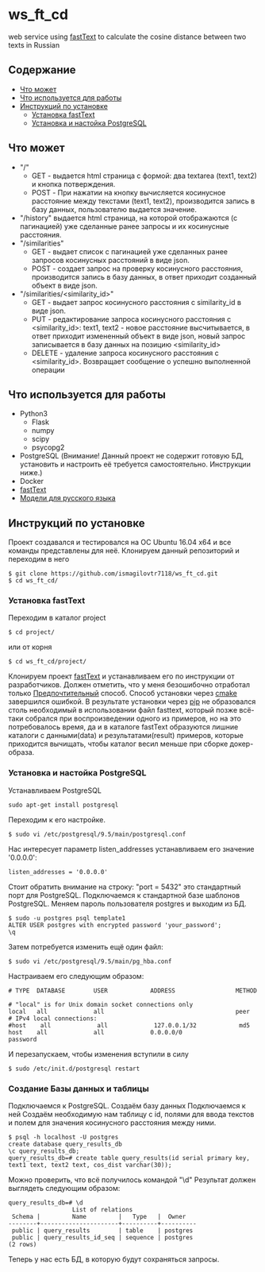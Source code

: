 # ws_ft_cd
web service using [fastText](https://github.com/facebookresearch/fastText) to calculate the cosine distance between two texts in Russian

## Содержание

* [Что может](#Что-может)
* [Что используется для работы](#Что-используется-для-работы)
* [Инструкций по установке](#Инструкций-по-установке)
   * [Установка fastText](#Установка-fastText)
   * [Установка и настойка PostgreSQL](#Установка-и-настойка-PostgreSQL)

## Что может

* "/"
   * GET - выдается html страница с формой: два textarea (text1, text2) и кнопка потверждения.
   * POST - При нажатии на кнопку вычисляется косинусное расстояние между текстами (text1, text2), производится запись в базу данных, пользователю выдается значение.
* "/history" выдается html страница, на которой отображаются (с пагинацией) уже сделанные ранее запросы и их косинусные расстояния.
* "/similarities"
   * GET - выдает список с пагинацией уже сделанных ранее запросов косинусных расстояний в виде json.
   * POST - создает запрос на проверку косинусного расстояния, производится запись в базу данных, в ответ приходит созданный объект в виде json.
* "/similarities/<similarity_id>"
   * GET - выдает запрос косинусного расстояния с similarity_id в виде json.
   * PUT - редактирование запроса косинусного расстояния с <similarity_id>: text1, text2 - новое расстояние высчитывается, в ответ приходит измененный объект в виде json, новый запрос записывается в базу данных на позицию <similarity_id>
   * DELETE - удаление запроса косинусного расстояния с <similarity_id>. Возвращает сообщение о успешно выполненной операции

## Что используется для работы

* Python3
   * Flask
   * numpy
   * scipy
   * psycopg2
* PostgreSQL (Внимание! Данный проект не содержит готовую БД, установить и настроить её требуется самостоятельно. Инструкции ниже.)
* Docker
* [fastText](https://github.com/facebookresearch/fastText)
* [Модели для русского языка](http://docs.deeppavlov.ai/en/master/intro/pretrained_vectors.html#id2)

## Инструкций по установке

Проект создавался и тестировался на ОС Ubuntu 16.04 x64 и все команды представлены для неё.
Клонируем данный репозиторий и переходим в него
```
$ git clone https://github.com/ismagilovtr7118/ws_ft_cd.git
$ cd ws_ft_cd/
```

### Установка fastText

Переходим в каталог project
```
$ cd project/
```
или от корня
```
$ cd ws_ft_cd/project/
```
Клонируем проект [fastText](https://github.com/facebookresearch/fastText) и устанавливаем его по инструкции от разработчиков.
Должен отметить, что у меня безошибочно отработал только [Предпочтительный](https://github.com/facebookresearch/fastText#building-fasttext-using-make-preferred) способ. 
Способ установки через [cmake](https://github.com/facebookresearch/fastText#building-fasttext-using-cmake) завершился ошибкой.
В результате установки через [pip](https://github.com/facebookresearch/fastText#building-fasttext-for-python) не образовался столь необходимый в использовании файл fasttext, который позже всё-таки собрался при воспроизведении одного из примеров, но на это потребовалось время, да и в каталоге fastText образуются лишние каталоги с данными(data) и результатами(result) примеров, которые приходится вычищать, чтобы каталог весил меньше при сборке докер-образа.

### Установка и настойка PostgreSQL

Устанавливаем PostgreSQL
```
sudo apt-get install postgresql
```
Переходим к его настройке.
```
$ sudo vi /etc/postgresql/9.5/main/postgresql.conf
```
Нас интересует параметр listen_addresses устанавливаем его значение '0.0.0.0':
```
listen_addresses = '0.0.0.0'
```
Стоит обратить внимание на строку: "port = 5432" это стандартный порт для PostgreSQL.
Подключаемся к стандартной базе шаблонов PostgreSQL.
Меняем пароль пользователя postgres и выходим из БД.
```
$ sudo -u postgres psql template1
ALTER USER postgres with encrypted password 'your_password';
\q
```
Затем потребуется изменить ещё один файл:
```
$ sudo vi /etc/postgresql/9.5/main/pg_hba.conf
```
Настраиваем его следующим образом:
```
# TYPE  DATABASE        USER            ADDRESS                 METHOD

# "local" is for Unix domain socket connections only
local   all             all                                     peer
# IPv4 local connections:
#host    all             all             127.0.0.1/32            md5
host    all             all             0.0.0.0/0               password
```
И перезапускаем, чтобы изменения вступили в силу
```
$ sudo /etc/init.d/postgresql restart
```
### Создание Базы данных и таблицы

Подключаемся к PostgreSQL.
Создаём базу данных
Подключаемся к ней
Создаём необходимую нам таблицу с id, полями для ввода текстов и полем для значения косинусного расстояния между ними.
```
$ psql -h localhost -U postgres
create database query_results_db
\c query_results_db;
query_results_db=# create table query_results(id serial primary key, text1 text, text2 text, cos_dist varchar(30));
```
Можно проверить, что всё получилось командой "\d"
Результат должен выглядеть следующим образом:
```
query_results_db=# \d
                  List of relations
 Schema |         Name         |   Type   |  Owner   
--------+----------------------+----------+----------
 public | query_results        | table    | postgres
 public | query_results_id_seq | sequence | postgres
(2 rows)
```
Теперь у нас есть БД, в которую будут сохраняться запросы.
